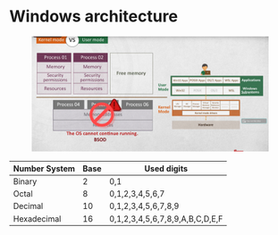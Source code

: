 # Windows architecture



<figure><img src="../../.gitbook/assets/image (334).png" alt=""><figcaption></figcaption></figure>

| Number System | Base | Used digits                     |
| ------------- | ---- | ------------------------------- |
| Binary        | 2    | 0,1                             |
| Octal         | 8    | 0,1,2,3,4,5,6,7                 |
| Decimal       | 10   | 0,1,2,3,4,5,6,7,8,9             |
| Hexadecimal   | 16   | 0,1,2,3,4,5,6,7,8,9,A,B,C,D,E,F |

